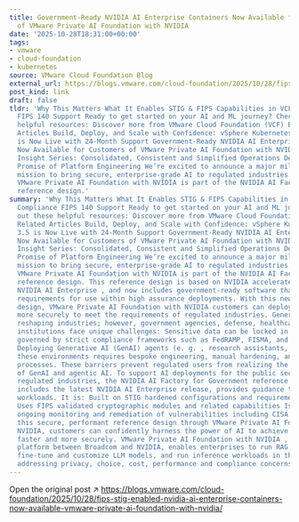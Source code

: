 ```yaml
---
title: Government-Ready NVIDIA AI Enterprise Containers Now Available for Customers
  of VMware Private AI Foundation with NVIDIA
date: '2025-10-28T18:31:00+00:00'
tags:
- vmware
- cloud-foundation
- kubernetes
source: VMware Cloud Foundation Blog
external_url: https://blogs.vmware.com/cloud-foundation/2025/10/28/fips-stig-enabled-nvidia-ai-enterprise-containers-now-available-vmware-private-ai-foundation-with-nvidia/
post_kind: link
draft: false
tldr: 'Why This Matters What It Enables STIG & FIPS Capabilities in VCF 9.0 STIG Compliance
  FIPS 140 Support Ready to get started on your AI and ML journey? Check out these
  helpful resources: Discover more from VMware Cloud Foundation (VCF) Blog Related
  Articles Build, Deploy, and Scale with Confidence: vSphere Kubernetes Service 3.5
  is Now Live with 24-Month Support Government-Ready NVIDIA AI Enterprise Containers
  Now Available for Customers of VMware Private AI Foundation with NVIDIA Analyst
  Insight Series: Consolidated, Consistent and Simplified Operations Deliver on The
  Promise of Platform Engineering We’re excited to announce a major milestone in our
  mission to bring secure, enterprise-grade AI to regulated industries. Starting today,
  VMware Private AI Foundation with NVIDIA is part of the NVIDIA AI Factory for Government
  reference design.'
summary: 'Why This Matters What It Enables STIG & FIPS Capabilities in VCF 9.0 STIG
  Compliance FIPS 140 Support Ready to get started on your AI and ML journey? Check
  out these helpful resources: Discover more from VMware Cloud Foundation (VCF) Blog
  Related Articles Build, Deploy, and Scale with Confidence: vSphere Kubernetes Service
  3.5 is Now Live with 24-Month Support Government-Ready NVIDIA AI Enterprise Containers
  Now Available for Customers of VMware Private AI Foundation with NVIDIA Analyst
  Insight Series: Consolidated, Consistent and Simplified Operations Deliver on The
  Promise of Platform Engineering We’re excited to announce a major milestone in our
  mission to bring secure, enterprise-grade AI to regulated industries. Starting today,
  VMware Private AI Foundation with NVIDIA is part of the NVIDIA AI Factory for Government
  reference design. This reference design is based on NVIDIA accelerated compute and
  NVIDIA AI Enterprise , and now includes government-ready software that meets security
  requirements for use within high assurance deployments. With this new reference
  design, VMware Private AI Foundation with NVIDIA customers can deploy GenAI workloads
  more securely to meet the requirements of regulated industries. Generative AI is
  reshaping industries; however, government agencies, defense, healthcare and financial
  institutions face unique challenges: Sensitive data can be locked in secure enclaves
  governed by strict compliance frameworks such as FedRAMP, FISMA, and NIST 800-53.
  Deploying Generative AI (GenAI) agents (e. g. , research assistants, chatbots) in
  these environments requires bespoke engineering, manual hardening, and non-repeatable
  processes. These barriers prevent regulated users from realizing the full benefits
  of GenAI and agentic AI. To support AI deployments for the public sector and other
  regulated industries, the NVIDIA AI Factory for Government reference design which
  includes the latest NVIDIA AI Enterprise release, provides guidance to deploy AI
  workloads. It is: Built on STIG hardened configurations and requirements for containers
  Uses FIPS validated cryptographic modules and related capabilities Is subject to
  ongoing monitoring and remediation of vulnerabilities including CISA KEVs By leveraging
  this secure, performant reference design through VMware Private AI Foundation with
  NVIDIA, customers can confidently harness the power of AI to achieve their goals
  faster and more securely. VMware Private AI Foundation with NVIDIA , a joint AI
  platform between Broadcom and NVIDIA, enables enterprises to run RAG workflows,
  fine-tune and customize LLM models, and run inference workloads in their data centers,
  addressing privacy, choice, cost, performance and compliance concerns.'
---
```

Open the original post ↗ https://blogs.vmware.com/cloud-foundation/2025/10/28/fips-stig-enabled-nvidia-ai-enterprise-containers-now-available-vmware-private-ai-foundation-with-nvidia/
